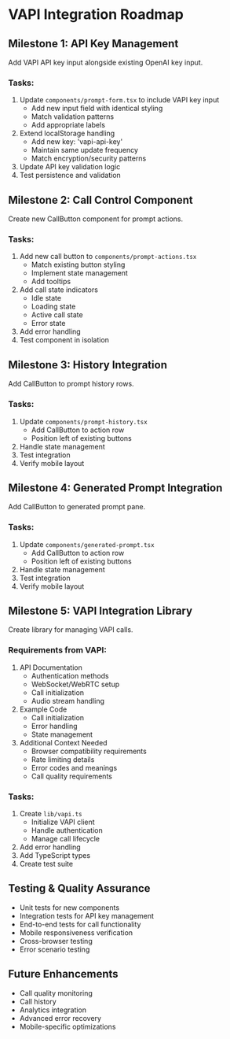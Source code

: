 # VAPI Integration Roadmap

## Milestone 1: API Key Management
Add VAPI API key input alongside existing OpenAI key input.

### Tasks:
1. Update `components/prompt-form.tsx` to include VAPI key input
   - Add new input field with identical styling
   - Match validation patterns
   - Add appropriate labels
2. Extend localStorage handling
   - Add new key: 'vapi-api-key'
   - Maintain same update frequency
   - Match encryption/security patterns
3. Update API key validation logic
4. Test persistence and validation

## Milestone 2: Call Control Component
Create new CallButton component for prompt actions.

### Tasks:
1. Add new call button to `components/prompt-actions.tsx`
   - Match existing button styling
   - Implement state management
   - Add tooltips
2. Add call state indicators
   - Idle state
   - Loading state
   - Active call state
   - Error state
3. Add error handling
4. Test component in isolation

## Milestone 3: History Integration
Add CallButton to prompt history rows.

### Tasks:
1. Update `components/prompt-history.tsx`
   - Add CallButton to action row
   - Position left of existing buttons
2. Handle state management
3. Test integration
4. Verify mobile layout

## Milestone 4: Generated Prompt Integration
Add CallButton to generated prompt pane.

### Tasks:
1. Update `components/generated-prompt.tsx`
   - Add CallButton to action row
   - Position left of existing buttons
2. Handle state management
3. Test integration
4. Verify mobile layout

## Milestone 5: VAPI Integration Library
Create library for managing VAPI calls.

### Requirements from VAPI:
1. API Documentation
   - Authentication methods
   - WebSocket/WebRTC setup
   - Call initialization
   - Audio stream handling
2. Example Code
   - Call initialization
   - Error handling
   - State management
3. Additional Context Needed
   - Browser compatibility requirements
   - Rate limiting details
   - Error codes and meanings
   - Call quality requirements

### Tasks:
1. Create `lib/vapi.ts`
   - Initialize VAPI client
   - Handle authentication
   - Manage call lifecycle
2. Add error handling
3. Add TypeScript types
4. Create test suite

## Testing & Quality Assurance
- Unit tests for new components
- Integration tests for API key management
- End-to-end tests for call functionality
- Mobile responsiveness verification
- Cross-browser testing
- Error scenario testing

## Future Enhancements
- Call quality monitoring
- Call history
- Analytics integration
- Advanced error recovery
- Mobile-specific optimizations
